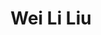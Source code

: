 ---
title: "Wei Li Liu"
presenter_id: wei_liu
layout: member_all_publications
permalink: /member_full_publications/:presenter_id/
---